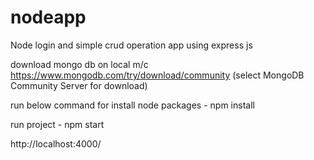 # nodeapp
Node login and simple crud operation app using express js

download mongo db on local m/c
https://www.mongodb.com/try/download/community (select MongoDB Community Server for download)

run below command for install node packages - 
npm install

run project - 
npm start

http://localhost:4000/
